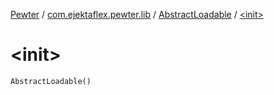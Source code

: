 [Pewter](../../index.md) / [com.ejektaflex.pewter.lib](../index.md) / [AbstractLoadable](index.md) / [&lt;init&gt;](./-init-.md)

# &lt;init&gt;

`AbstractLoadable()`